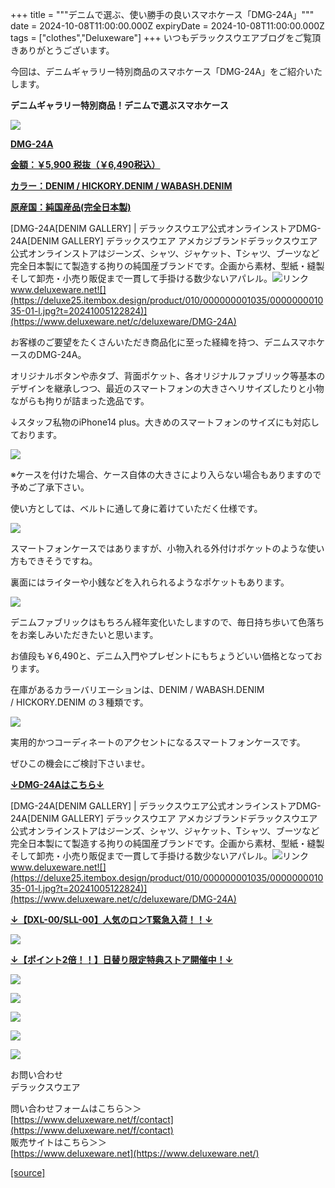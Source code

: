+++
title = """デニムで選ぶ、使い勝手の良いスマホケース「DMG-24A」"""
date = 2024-10-08T11:00:00.000Z
expiryDate = 2024-10-08T11:00:00.000Z
tags = ["clothes","Deluxeware"]
+++
いつもデラックスウエアブログをご覧頂きありがとうございます。

今回は、デニムギャラリー特別商品のスマホケース「DMG-24A」をご紹介いたします。

**デニムギャラリー特別商品！デニムで選ぶスマホケース**

[![](https://stat.ameba.jp/user_images/20241008/10/deluxeware/74/17/j/o0800100015495423006.jpg)](https://www.deluxeware.net/c/deluxeware/DMG-24A)

**[DMG-24A](https://www.deluxeware.net/c/deluxeware/DMG-24A)**

**[金額：￥5,900 税抜（￥6,490税込）](https://www.deluxeware.net/c/deluxeware/DMG-24A)**

**[カラー：DENIM / HICKORY.DENIM / WABASH.DENIM](https://www.deluxeware.net/c/deluxeware/DMG-24A)**

**[原産国：純国産品(完全日本製)](https://www.deluxeware.net/c/deluxeware/DMG-24A)**

[DMG-24A\[DENIM GALLERY\] | デラックスウエア公式オンラインストアDMG-24A\[DENIM GALLERY\] デラックスウエア アメカジブランドデラックスウエア公式オンラインストアはジーンズ、シャツ、ジャケット、Tシャツ、ブーツなど完全日本製にて製造する拘りの純国産ブランドです。企画から素材、型紙・縫製そして卸売・小売り販促まで一貫して手掛ける数少ないアパレル。![リンク](https://c.stat100.ameba.jp/ameblo/symbols/v3.20.0/svg/gray/editor_link.svg)www.deluxeware.net![](https://deluxe25.itembox.design/product/010/000000001035/000000001035-01-l.jpg?t=20241005122824)](https://www.deluxeware.net/c/deluxeware/DMG-24A)

お客様のご要望をたくさんいただき商品化に至った経緯を持つ、デニムスマホケースのDMG-24A。

オリジナルボタンや赤タブ、背面ポケット、各オリジナルファブリック等基本のデザインを継承しつつ、最近のスマートフォンの大きさへリサイズしたりと小物ながらも拘りが詰まった逸品です。

↓スタッフ私物のiPhone14 plus。大きめのスマートフォンのサイズにも対応しております。

[![](https://stat.ameba.jp/user_images/20241008/10/deluxeware/b2/5c/j/o0800100015495423007.jpg)](https://stat.ameba.jp/user_images/20241008/10/deluxeware/b2/5c/j/o0800100015495423007.jpg)

※ケースを付けた場合、ケース自体の大きさにより入らない場合もありますので予めご了承下さい。

使い方としては、ベルトに通して身に着けていただく仕様です。

[![](https://stat.ameba.jp/user_images/20241008/10/deluxeware/e7/79/j/o0800080015495423008.jpg)](https://stat.ameba.jp/user_images/20241008/10/deluxeware/e7/79/j/o0800080015495423008.jpg)

スマートフォンケースではありますが、小物入れる外付けポケットのような使い方もできそうですね。

裏面にはライターや小銭などを入れられるようなポケットもあります。

[![](https://stat.ameba.jp/user_images/20241008/10/deluxeware/9b/55/j/o0800080015495423013.jpg)](https://stat.ameba.jp/user_images/20241008/10/deluxeware/9b/55/j/o0800080015495423013.jpg)

デニムファブリックはもちろん経年変化いたしますので、毎日持ち歩いて色落ちをお楽しみいただきたいと思います。

お値段も￥6,490と、デニム入門やプレゼントにもちょうどいい価格となっております。

在庫があるカラーバリエーションは、DENIM / WABASH.DENIM / HICKORY.DENIM の３種類です。

[![](https://stat.ameba.jp/user_images/20241008/11/deluxeware/4e/4b/j/o0800040015495440775.jpg)](https://stat.ameba.jp/user_images/20241008/11/deluxeware/4e/4b/j/o0800040015495440775.jpg)

実用的かつコーディネートのアクセントになるスマートフォンケースです。

ぜひこの機会にご検討下さいませ。

**[↓DMG-24Aはこちら↓](https://www.deluxeware.net/c/deluxeware/DMG-24A)**

[DMG-24A\[DENIM GALLERY\] | デラックスウエア公式オンラインストアDMG-24A\[DENIM GALLERY\] デラックスウエア アメカジブランドデラックスウエア公式オンラインストアはジーンズ、シャツ、ジャケット、Tシャツ、ブーツなど完全日本製にて製造する拘りの純国産ブランドです。企画から素材、型紙・縫製そして卸売・小売り販促まで一貫して手掛ける数少ないアパレル。![リンク](https://c.stat100.ameba.jp/ameblo/symbols/v3.20.0/svg/gray/editor_link.svg)www.deluxeware.net![](https://deluxe25.itembox.design/product/010/000000001035/000000001035-01-l.jpg?t=20241005122824)](https://www.deluxeware.net/c/deluxeware/DMG-24A)

**[↓【DXL-00/SLL-00】人気のロンT緊急入荷！！↓](https://www.deluxeware.net/)**

[![](https://stat.ameba.jp/user_images/20241007/16/deluxeware/df/96/j/o0800026015495163803.jpg?caw=800)](https://www.deluxeware.net/)

  
**[↓【ポイント2倍！！】日替り限定特典ストア開催中！↓](https://www.deluxeware.net/)**

[![](https://stat.ameba.jp/user_images/20241007/17/deluxeware/da/a1/j/o1200050015495173437.jpg?caw=800)](https://www.deluxeware.net/)

[![](https://stat.ameba.jp/user_images/20240614/12/deluxeware/fb/b4/j/o0800026015451324172.jpg?caw=800)](https://www.deluxeware.net/c/2024FWreserveall)

[![](https://stat.ameba.jp/user_images/20240315/15/deluxeware/04/7f/j/o0800026015413271803.jpg?caw=800)](https://www.instagram.com/deluxeware/?hl=ja)

[![](https://stat.ameba.jp/user_images/20220415/12/deluxeware/3b/ce/j/o0800026015103175481.jpg?caw=800)](https://www.deluxeware.net/f/headstore)

[![](https://stat.ameba.jp/user_images/20220415/12/deluxeware/d7/c6/j/o0800026015103175487.jpg?caw=800)](https://www.deluxeware.net/)

お問い合わせ  
デラックスウエア

問い合わせフォームはこちら＞＞  
[https://www.deluxeware.net/f/contact](https://www.deluxeware.net/f/contact)  
販売サイトはこちら＞＞  
[https://www.deluxeware.net](https://www.deluxeware.net/)

[[source]](https://ameblo.jp/deluxeware/entry-12870457204.html)
